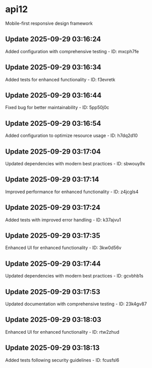 # api12
Mobile-first responsive design framework

## Update 2025-09-29 03:16:24
Added configuration with comprehensive testing - ID: mxcph7fe


## Update 2025-09-29 03:16:34
Added tests for enhanced functionality - ID: f3evretk


## Update 2025-09-29 03:16:44
Fixed bug for better maintainability - ID: 5pp50j0c


## Update 2025-09-29 03:16:54
Added configuration to optimize resource usage - ID: h7dq2d10


## Update 2025-09-29 03:17:04
Updated dependencies with modern best practices - ID: sbwouy9x


## Update 2025-09-29 03:17:14
Improved performance for enhanced functionality - ID: z4jcgls4


## Update 2025-09-29 03:17:24
Added tests with improved error handling - ID: k37ajvu1


## Update 2025-09-29 03:17:35
Enhanced UI for enhanced functionality - ID: 3kw0d56v


## Update 2025-09-29 03:17:44
Updated dependencies with modern best practices - ID: gcvbhb1s


## Update 2025-09-29 03:17:53
Updated documentation with comprehensive testing - ID: 23k4gv87


## Update 2025-09-29 03:18:03
Enhanced UI for enhanced functionality - ID: rtw2zhud


## Update 2025-09-29 03:18:13
Added tests following security guidelines - ID: fcusfsl6

